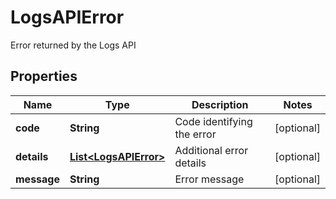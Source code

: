 

# LogsAPIError

Error returned by the Logs API
## Properties

Name | Type | Description | Notes
------------ | ------------- | ------------- | -------------
**code** | **String** | Code identifying the error |  [optional]
**details** | [**List&lt;LogsAPIError&gt;**](LogsAPIError.md) | Additional error details |  [optional]
**message** | **String** | Error message |  [optional]



